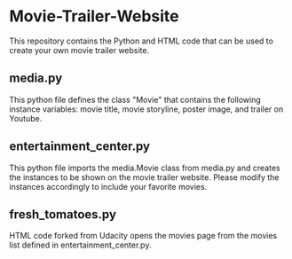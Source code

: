 # Movie-Trailer-Website
This repository contains the Python and HTML code that can be used to create your own movie trailer website.

## media.py
This python file defines the class "Movie" that contains the following instance variables: movie title, movie storyline, poster image, and trailer on Youtube.

## entertainment_center.py
This python file imports the media.Movie class from media.py and creates the instances to be shown on the movie trailer website. Please modify the instances accordingly to include your favorite movies.

## fresh_tomatoes.py
HTML code forked from Udacity opens the movies page from the movies list defined in entertainment_center.py.
